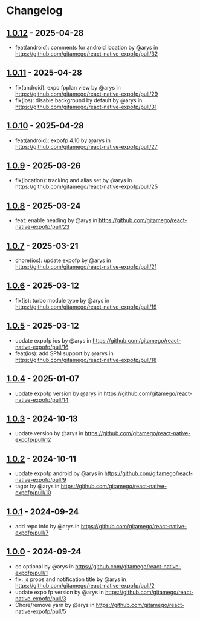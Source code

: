 # Changelog

## [1.0.12](https://github.com/gitamego/react-native-expofp/compare/1.0.11...1.0.12) - 2025-04-28
- feat(android): comments for android location by @arys in https://github.com/gitamego/react-native-expofp/pull/32

## [1.0.11](https://github.com/gitamego/react-native-expofp/compare/1.0.10...1.0.11) - 2025-04-28
- fix(android): expo fpplan view by @arys in https://github.com/gitamego/react-native-expofp/pull/29
- fix(ios): disable background by default by @arys in https://github.com/gitamego/react-native-expofp/pull/31

## [1.0.10](https://github.com/gitamego/react-native-expofp/compare/1.0.9...1.0.10) - 2025-04-28
- feat(android): expofp 4.10 by @arys in https://github.com/gitamego/react-native-expofp/pull/27

## [1.0.9](https://github.com/gitamego/react-native-expofp/compare/1.0.8...1.0.9) - 2025-03-26
- fix(location): tracking and alias set by @arys in https://github.com/gitamego/react-native-expofp/pull/25

## [1.0.8](https://github.com/gitamego/react-native-expofp/compare/1.0.7...1.0.8) - 2025-03-24
- feat: enable heading by @arys in https://github.com/gitamego/react-native-expofp/pull/23

## [1.0.7](https://github.com/gitamego/react-native-expofp/compare/1.0.6...1.0.7) - 2025-03-21
- chore(ios): update expofp by @arys in https://github.com/gitamego/react-native-expofp/pull/21

## [1.0.6](https://github.com/gitamego/react-native-expofp/compare/1.0.5...1.0.6) - 2025-03-12
- fix(js): turbo module type by @arys in https://github.com/gitamego/react-native-expofp/pull/19

## [1.0.5](https://github.com/gitamego/react-native-expofp/compare/1.0.4...1.0.5) - 2025-03-12
- update expofp ios by @arys in https://github.com/gitamego/react-native-expofp/pull/16
- feat(ios): add SPM support by @arys in https://github.com/gitamego/react-native-expofp/pull/18

## [1.0.4](https://github.com/gitamego/react-native-expofp/compare/1.0.3...1.0.4) - 2025-01-07
- update expofp version by @arys in https://github.com/gitamego/react-native-expofp/pull/14

## [1.0.3](https://github.com/gitamego/react-native-expofp/compare/1.0.2...1.0.3) - 2024-10-13
- update version by @arys in https://github.com/gitamego/react-native-expofp/pull/12

## [1.0.2](https://github.com/gitamego/react-native-expofp/compare/1.0.1...1.0.2) - 2024-10-11
- update expofp android by @arys in https://github.com/gitamego/react-native-expofp/pull/9
- tagpr by @arys in https://github.com/gitamego/react-native-expofp/pull/10

## [1.0.1](https://github.com/gitamego/react-native-expofp/compare/1.0.0...1.0.1) - 2024-09-24
- add repo info by @arys in https://github.com/gitamego/react-native-expofp/pull/7

## [1.0.0](https://github.com/gitamego/react-native-expofp/commits/1.0.0) - 2024-09-24
- cc optional by @arys in https://github.com/gitamego/react-native-expofp/pull/1
- fix: js props and notification title by @arys in https://github.com/gitamego/react-native-expofp/pull/2
- update expo fp version by @arys in https://github.com/gitamego/react-native-expofp/pull/3
- Chore/remove yarn by @arys in https://github.com/gitamego/react-native-expofp/pull/5

